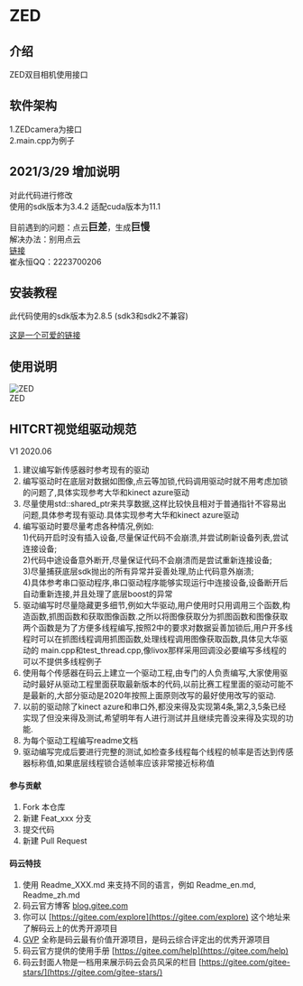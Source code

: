 # ZED

## 介绍
ZED双目相机使用接口

## 软件架构     
1.ZEDcamera为接口      
2.main.cpp为例子       

## 2021/3/29 增加说明
对此代码进行修改    
使用的sdk版本为3.4.2 适配cuda版本为11.1    

目前遇到的问题：点云<big>**巨差**</big>，生成<big>**巨慢**</big>   
解决办法：别用点云     
  [链接](https://www.bilibili.com/bangumi/play/ep63470 "链接")  
崔永恒QQ：2223700206

## 安装教程
此代码使用的sdk版本为2.8.5 (sdk3和sdk2不兼容)

  [这是一个可爱的链接](https://www.stereolabs.com/developers/release/archives/ "install")  

## 使用说明
![ZED](./picture/ZED.jpg)   
ZED 

## HITCRT视觉组驱动规范
V1 2020.06      
1. 建议编写新传感器时参考现有的驱动     
2. 编写驱动时在底层对数据如图像,点云等加锁,代码调用驱动时就不用考虑加锁的问题了,具体实现参考大华和kinect azure驱动     
3. 尽量使用std::shared_ptr<T>来共享数据,这样比较快且相对于普通指针不容易出问题,具体参考现有驱动.具体实现参考大华和kinect azure驱动        
4. 编写驱动时要尽量考虑各种情况,例如:       
    1)代码开启时没有插入设备,尽量保证代码不会崩溃,并尝试刷新设备列表,尝试连接设备;      
    2)代码中途设备意外断开,尽量保证代码不会崩溃而是尝试重新连接设备;      
    3)尽量捕获底层sdk抛出的所有异常并妥善处理,防止代码意外崩溃;       
    4)具体参考串口驱动程序,串口驱动程序能够实现运行中连接设备,设备断开后自动重新连接,并且处理了底层boost的异常                    
5. 驱动编写时尽量隐藏更多细节,例如大华驱动,用户使用时只用调用三个函数,构造函数,抓图函数和获取图像函数.之所以将图像获取分为抓图函数和图像获取两个函数是为了方便多线程编写,按照2中的要求对数据妥善加锁后,用户开多线程时可以在抓图线程调用抓图函数,处理线程调用图像获取函数,具体见大华驱动的
main.cpp和test_thread.cpp,像livox那样采用回调没必要编写多线程的可以不提供多线程例子     
6. 使用每个传感器在码云上建立一个驱动工程,由专门的人负责编写,大家使用驱动时最好从驱动工程里面获取最新版本的代码,以前比赛工程里面的驱动可能不是最新的,大部分驱动是2020年按照上面原则改写的最好使用改写的驱动.       
7. 以前的驱动除了kinect azure和串口外,都没来得及实现第4条,第2,3,5条已经实现了但没来得及测试,希望明年有人进行测试并且继续完善没来得及实现的功       
能.      
8. 为每个驱动工程编写readme文档        
9. 驱动编写完成后要进行完整的测试,如检查多线程每个线程的帧率是否达到传感器标称值,如果底层线程锁合适帧率应该非常接近标称值     

#### 参与贡献

1. Fork 本仓库
2. 新建 Feat_xxx 分支
3. 提交代码
4. 新建 Pull Request


#### 码云特技

1. 使用 Readme\_XXX.md 来支持不同的语言，例如 Readme\_en.md, Readme\_zh.md
2. 码云官方博客 [blog.gitee.com](https://blog.gitee.com)
3. 你可以 [https://gitee.com/explore](https://gitee.com/explore) 这个地址来了解码云上的优秀开源项目
4. [GVP](https://gitee.com/gvp) 全称是码云最有价值开源项目，是码云综合评定出的优秀开源项目
5. 码云官方提供的使用手册 [https://gitee.com/help](https://gitee.com/help)
6. 码云封面人物是一档用来展示码云会员风采的栏目 [https://gitee.com/gitee-stars/](https://gitee.com/gitee-stars/)
